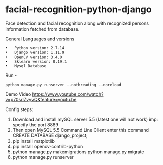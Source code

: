 # facial-recognition-python-django
Face detection and facial recognition along with recognized persons information fetched from database.

General Languages and versions

    •	Python version: 2.7.14
    •	Django version: 1.11.9
    •	OpenCV version: 3.4.0
    •	Sklearn version: 0.19.1
    •	Mysql Database

Run -

    python manage.py runserver --nothreading --noreload

Demo Video
https://www.youtube.com/watch?v=p70srlZvyvQ&feature=youtu.be

Config steps:
1. Download and install mySQL server 5.5 (latest one will not work)
    imp: specify the port 8889
2. Then open MySQL 5.5 Command Line Client
    enter this command
    CREATE DATABASE django_project;
3. pip install matplotlib
4. pip install opencv-contrib-python
5. python manage.py makemigrations
   python manage.py migrate
6. python manage.py runserver